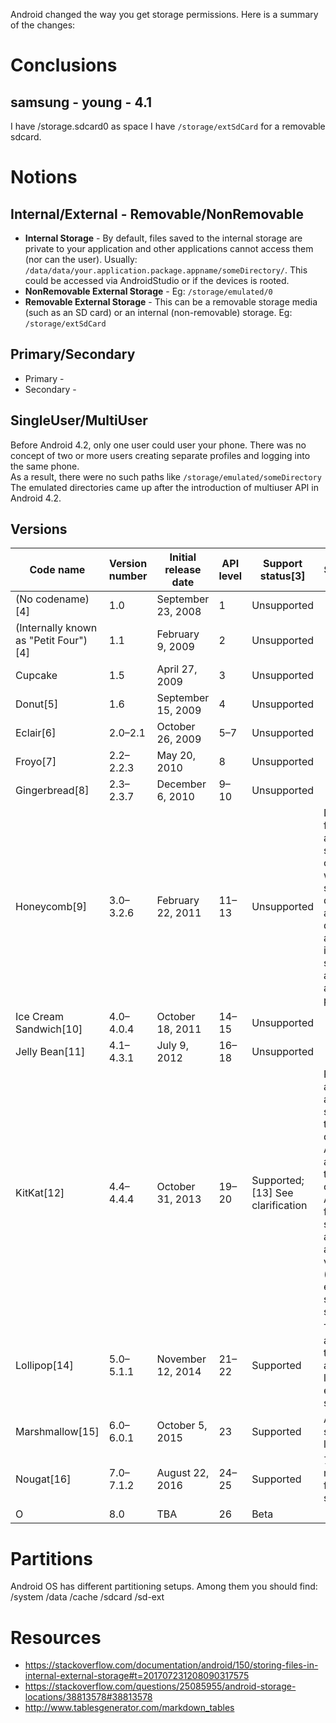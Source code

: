 Android changed the way you get storage permissions. Here is a summary of the changes:
# Conclusions
## samsung - young - 4.1
I have /storage.sdcard0 as space
I have `/storage/extSdCard` for a removable sdcard.

# Notions

## Internal/External - Removable/NonRemovable
- **Internal Storage** - By default, files saved to the internal storage are private to your application and other applications cannot access them (nor can the user). Usually: `/data/data/your.application.package.appname/someDirectory/`. This could be accessed via AndroidStudio or if the devices is rooted.
- **NonRemovable External Storage** - Eg: `/storage/emulated/0`
- **Removable External Storage** - This can be a removable storage media (such as an SD card) or an internal (non-removable) storage. Eg: `/storage/extSdCard`

## Primary/Secondary
  - Primary - 
  - Secondary - 

## SingleUser/MultiUser
Before Android 4.2, only one user could user your phone. There was no concept of two or more users creating separate profiles and logging into the same phone.  
As a result, there were no such paths like `/storage/emulated/someDirectory`
The emulated directories came up after the introduction of multiuser API in Android 4.2.

## Versions
| Code name                             | Version number | Initial release date | API level | Support status[3]                | Storage Permissions                                                                                                                                                                                                                                                                                                                                             |
|---------------------------------------|----------------|----------------------|-----------|----------------------------------|-----------------------------------------------------------------------------------------------------------------------------------------------------------------------------------------------------------------------------------------------------------------------------------------------------------------------------------------------------------------|
| (No codename)[4]                      | 1.0            | September 23, 2008   | 1         | Unsupported                      |                                                                                                                                                                                                                                                                                                                                                                 |
| (Internally known as "Petit Four")[4] | 1.1            | February 9, 2009     | 2         | Unsupported                      |                                                                                                                                                                                                                                                                                                                                                                 |
| Cupcake                               | 1.5            | April 27, 2009       | 3         | Unsupported                      |                                                                                                                                                                                                                                                                                                                                                                 |
| Donut[5]                              | 1.6            | September 15, 2009   | 4         | Unsupported                      |                                                                                                                                                                                                                                                                                                                                                                 |
| Eclair[6]                             | 2.0–2.1        | October 26, 2009     | 5–7       | Unsupported                      |                                                                                                                                                                                                                                                                                                                                                                 |
| Froyo[7]                              | 2.2–2.2.3      | May 20, 2010         | 8         | Unsupported                      |                                                                                                                                                                                                                                                                                                                                                                 |
| Gingerbread[8]                        | 2.3–2.3.7      | December 6, 2010     | 9–10      | Unsupported                      |                                                                                                                                                                                                                                                                                                                                                                 |
| Honeycomb[9]                          | 3.0–3.2.6      | February 22, 2011    | 11–13     | Unsupported                      | Disallowsapplications from having write access to secondary storage (memory cards on devices with internal primary storage) outside of designated, application-specific directories. Full access to primary internal storage is still allowed through a separate application-level permission.                                                                  |
| Ice Cream Sandwich[10]                | 4.0–4.0.4      | October 18, 2011     | 14–15     | Unsupported                      |                                                                                                                                                                                                                                                                                                                                                                 |
| Jelly Bean[11]                        | 4.1–4.3.1      | July 9, 2012         | 16–18     | Unsupported                      |                                                                                                                                                                                                                                                                                                                                                                 |
| KitKat[12]                            | 4.4–4.4.4      | October 31, 2013     | 19–20     | Supported;[13] See clarification | Restriction for applications when accessing external storage, except for their own directoriesStorage Access Framework, an API allowing apps to retrieve files in a consistent manner. As part of the framework, a new system file picker allows users to access files from various sources (including those exposed by apps, such as online storage services). |
| Lollipop[14]                          | 5.0–5.1.1      | November 12, 2014    | 21–22     | Supported                        | Third-party applications regain the ability to read and modify data located anywhere on external storage, such as on SD cards.                                                                                                                                                                                                                                  |
| Marshmallow[15]                       | 6.0–6.0.1      | October 5, 2015      | 23        | Supported                        | Adoptable External storage to behave like Internal Storage                                                                                                                                                                                                                                                                                                      |
| Nougat[16]                            | 7.0–7.1.2      | August 22, 2016      | 24–25     | Supported                        | 7.1 - Manual storage manager – identifies files and apps using storage                                                                                                                                                                                                                                                                                          |
| O                                     | 8.0            | TBA                  | 26        | Beta                             |                                                                                                                                                                                                                                                                                                                                                                 |

# Partitions
Android OS has different partitioning setups. Among them you should find:
/system
/data
/cache
/sdcard
/sd-ext


# Resources
- https://stackoverflow.com/documentation/android/150/storing-files-in-internal-external-storage#t=201707231208090317575
- https://stackoverflow.com/questions/25085955/android-storage-locations/38813578#38813578
- http://www.tablesgenerator.com/markdown_tables